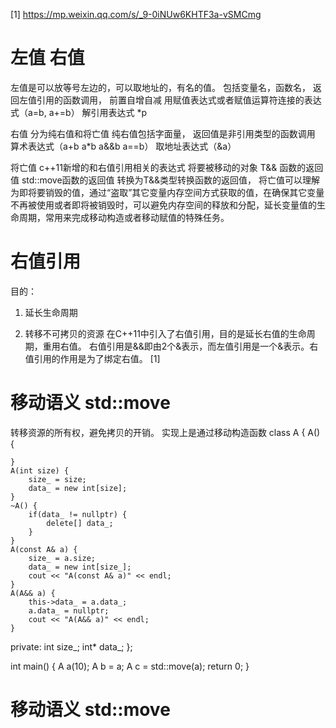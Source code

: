 [1] https://mp.weixin.qq.com/s/_9-0iNUw6KHTF3a-vSMCmg

# 左值 右值
左值是可以放等号左边的，可以取地址的，有名的值。
包括变量名，函数名，
返回左值引用的函数调用，
前置自增自减
用赋值表达式或者赋值运算符连接的表达式（a=b, a+=b）
解引用表达式 *p

右值
分为纯右值和将亡值
纯右值包括字面量，
返回值是非引用类型的函数调用
算术表达式（a+b a*b a&&b a==b）
取地址表达式（&a）


将亡值
c++11新增的和右值引用相关的表达式
将要被移动的对象
T&& 函数的返回值
std::move函数的返回值
转换为T&&类型转换函数的返回值，
将亡值可以理解为即将要销毁的值，通过“盗取”其它变量内存空间方式获取的值，在确保其它变量不再被使用或者即将被销毁时，可以避免内存空间的释放和分配，延长变量值的生命周期，常用来完成移动构造或者移动赋值的特殊任务。

# 右值引用
目的：
1. 延长生命周期

2. 转移不可拷贝的资源
在C++11中引入了右值引用，目的是延长右值的生命周期，重用右值。
右值引用是&&即由2个&表示，而左值引用是一个&表示。右值引用的作用是为了绑定右值。
[1]


# 移动语义 std::move
转移资源的所有权，避免拷贝的开销。
实现上是通过移动构造函数
class A {
    A() {

    }
    A(int size) {
        size_ = size;
        data_ = new int[size];
    }
    ~A() {
        if(data_ != nullptr) {
            delete[] data_;
        }
    }
    A(const A& a) {
        size_ = a.size;
        data_ = new int[size_];
        cout << "A(const A& a)" << endl;
    }
    A(A&& a) {
        this->data_ = a.data_;
        a.data_ = nullptr;
        cout << "A(A&& a)" << endl;
    }
private:
    int size_;
    int* data_;
};

int main() {
    A a(10);
    A b = a;
    A c = std::move(a);
    return 0;
}


# 移动语义 std::move